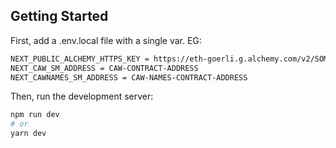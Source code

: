 
## Getting Started

First, add a .env.local file with a single var. EG:

```bash
NEXT_PUBLIC_ALCHEMY_HTTPS_KEY = https://eth-goerli.g.alchemy.com/v2/SOME-STRING-OF-CHARS
NEXT_CAW_SM_ADDRESS = CAW-CONTRACT-ADDRESS
NEXT_CAWNAMES_SM_ADDRESS = CAW-NAMES-CONTRACT-ADDRESS
```


Then, run the development server:

```bash
npm run dev
# or
yarn dev
```